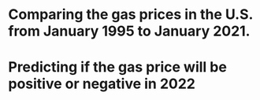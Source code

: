 # Comparing the gas prices in the U.S. from January 1995 to January 2021.
# Predicting if the gas price will be positive or negative in 2022
